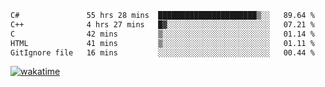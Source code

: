 <!--START_SECTION:waka-->

```txt
C#               55 hrs 28 mins  ██████████████████████▒░░   89.64 %
C++              4 hrs 27 mins   █▓░░░░░░░░░░░░░░░░░░░░░░░   07.21 %
C                42 mins         ▒░░░░░░░░░░░░░░░░░░░░░░░░   01.14 %
HTML             41 mins         ▒░░░░░░░░░░░░░░░░░░░░░░░░   01.11 %
GitIgnore file   16 mins         ░░░░░░░░░░░░░░░░░░░░░░░░░   00.44 %
```

<!--END_SECTION:waka-->
[![wakatime](https://wakatime.com/badge/user/6c2f442e-41b4-42e3-bc06-d5d8203ad1da.svg)](https://wakatime.com/@6c2f442e-41b4-42e3-bc06-d5d8203ad1da)

